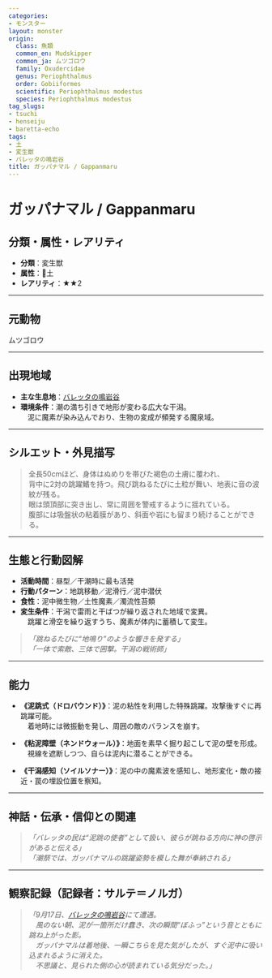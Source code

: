 ```yaml
---
categories:
- モンスター
layout: monster
origin:
  class: 魚類
  common_en: Mudskipper
  common_ja: ムツゴロウ
  family: Oxudercidae
  genus: Periophthalmus
  order: Gobiiformes
  scientific: Periophthalmus modestus
  species: Periophthalmus modestus
tag_slugs:
- tsuchi
- henseiju
- baretta-echo
tags:
- 土
- 変生獣
- バレッタの鳴岩谷
title: ガッパナマル / Gappanmaru
---
```


# ガッパナマル / Gappanmaru

## 分類・属性・レアリティ

* **分類**：変生獣  
* **属性**：🌱土  
* **レアリティ**：★★2

---

## 元動物
ムツゴロウ

---

## 出現地域

* **主な生息地**：[バレッタの鳴岩谷](../place/baretta_echo.md)  
* **環境条件**：潮の満ち引きで地形が変わる広大な干潟。  
　泥に魔素が染み込んでおり、生物の変成が頻発する魔泉域。

---

## シルエット・外見描写

> 全長50cmほど、身体はぬめりを帯びた褐色の土膚に覆われ、  
> 背中に2対の跳躍鰭を持つ。飛び跳ねるたびに土粒が舞い、地表に音の波紋が残る。  
> 眼は頭頂部に突き出し、常に周囲を警戒するように揺れている。  
> 腹部には吸盤状の粘着膜があり、斜面や岩にも留まり続けることができる。

---

## 生態と行動図解

* **活動時間**：昼型／干潮時に最も活発  
* **行動パターン**：地跳移動／泥滑行／泥中潜伏  
* **食性**：泥中微生物／土性魔素／濁流性苔類  
* **変生条件**：干潟で雷雨と干ばつが繰り返された地域で変異。  
　跳躍と滑空を繰り返すうち、魔素が体内に蓄積して変生。

> *「跳ねるたびに“地鳴り”のような響きを発する」*  
> *「一体で索敵、三体で囲撃。干潟の戦術師」*

---

## 能力

* **《泥跳式（ドロバウンド）》**：泥の粘性を利用した特殊跳躍。攻撃後すぐに再跳躍可能。  
　着地時には微振動を発し、周囲の敵のバランスを崩す。

* **《粘泥障壁（ネンドウォール）》**：地面を素早く掘り起こして泥の壁を形成。  
　視線を遮断しつつ、自らは泥内に潜ることができる。

* **《干潟感知（ソイルソナー）》**：泥の中の魔素波を感知し、地形変化・敵の接近・罠の埋設位置を察知。

---

## 神話・伝承・信仰との関連

> *「バレッタの民は“泥跳の使者”として扱い、彼らが跳ねる方向に神の啓示があると伝える」*  
> *「潮祭では、ガッパナマルの跳躍姿勢を模した舞が奉納される」*

---

## 観察記録（記録者：サルテ＝ノルガ）

> *「9月17日、[バレッタの鳴岩谷](../place/baretta_echo.md)にて遭遇。  
　風のない朝、泥が一箇所だけ蠢き、次の瞬間“ぼふっ”という音とともに跳ね上がった影。  
　ガッパナマルは着地後、一瞬こちらを見た気がしたが、すぐ泥中に吸い込まれるように消えた。  
　不思議と、見られた側の心が読まれている気分だった。」*